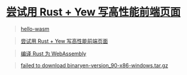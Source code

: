 # [尝试用 Rust + Yew 写高性能前端页面](https://mp.weixin.qq.com/s/REXsf9tMmCisa8lWAdxGGw)

> [hello-wasm](https://github.com/CoderIvan/hello-wasm)

> [尝试用 Rust + Yew 写高性能前端页面](https://mp.weixin.qq.com/s/REXsf9tMmCisa8lWAdxGGw)

> [编译 Rust 为 WebAssembly](https://developer.mozilla.org/zh-CN/docs/WebAssembly/Rust_to_wasm)

> [failed to download binaryen-version_90-x86-windows.tar.gz](https://github.com/rustwasm/wasm-pack/issues/864)
